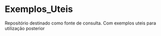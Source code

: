 # Exemplos_Uteis
Repositório destinado como fonte de consulta. Com exemplos uteis para utilização posterior
